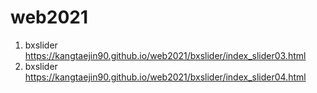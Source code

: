 # web2021
1. bxslider https://kangtaejin90.github.io/web2021/bxslider/index_slider03.html
2. bxslider https://kangtaejin90.github.io/web2021/bxslider/index_slider04.html
